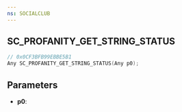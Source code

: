 ```yaml
---
ns: SOCIALCLUB
---
```

## SC_PROFANITY_GET_STRING_STATUS

```c
// 0x0CF3BFB99EBBE5B1
Any SC_PROFANITY_GET_STRING_STATUS(Any p0);
```

## Parameters
* **p0**:
